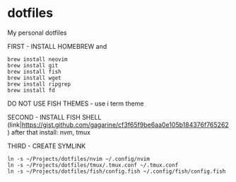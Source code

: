 # dotfiles
My personal dotfiles

FIRST - INSTALL HOMEBREW and
```
brew install neovim
brew install git
brew install fish
brew install wget
brew install ripgrep
brew install fd
```

DO NOT USE FISH THEMES - use i term theme

SECOND - INSTALL FISH SHELL (link|https://gist.github.com/gagarine/cf3f65f9be6aa0e105b184376f765262)
after that install: nvm, tmux

THIRD - CREATE SYMLINK

```
ln -s ~/Projects/dotfiles/nvim ~/.config/nvim
ln -s ~/Projects/dotfiles/tmux/.tmux.conf ~/.tmux.conf
ln -s ~/Projects/dotfiles/fish/config.fish ~/.config/fish/config.fish
```

